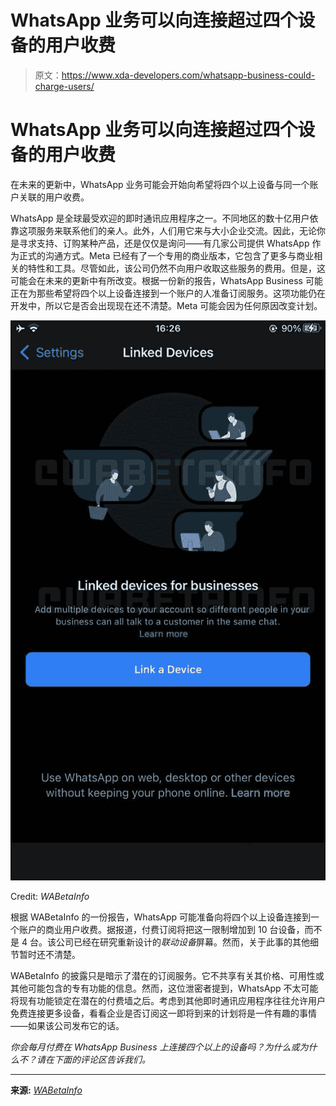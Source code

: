 # WhatsApp 业务可以向连接超过四个设备的用户收费

> 原文：<https://www.xda-developers.com/whatsapp-business-could-charge-users/>

# WhatsApp 业务可以向连接超过四个设备的用户收费

在未来的更新中，WhatsApp 业务可能会开始向希望将四个以上设备与同一个账户关联的用户收费。

WhatsApp 是全球最受欢迎的即时通讯应用程序之一。不同地区的数十亿用户依靠这项服务来联系他们的亲人。此外，人们用它来与大小企业交流。因此，无论你是寻求支持、订购某种产品，还是仅仅是询问——有几家公司提供 WhatsApp 作为正式的沟通方式。Meta 已经有了一个专用的商业版本，它包含了更多与商业相关的特性和工具。尽管如此，该公司仍然不向用户收取这些服务的费用。但是，这可能会在未来的更新中有所改变。根据一份新的报告，WhatsApp Business 可能正在为那些希望将四个以上设备连接到一个账户的人准备订阅服务。这项功能仍在开发中，所以它是否会出现现在还不清楚。Meta 可能会因为任何原因改变计划。

 <picture>![WhatsApp Business Linked Devices](img/db6e7eb78c7e9683f80d90f1461e0d86.png)</picture> 

Credit: *WABetaInfo*

根据 WABetaInfo 的一份报告，WhatsApp 可能准备向将四个以上设备连接到一个账户的商业用户收费。据报道，付费订阅将把这一限制增加到 10 台设备，而不是 4 台。该公司已经在研究重新设计的*联动设备*屏幕。然而，关于此事的其他细节暂时还不清楚。

WABetaInfo 的披露只是暗示了潜在的订阅服务。它不共享有关其价格、可用性或其他可能包含的专有功能的信息。然而，这位泄密者提到，WhatsApp 不太可能将现有功能锁定在潜在的付费墙之后。考虑到其他即时通讯应用程序往往允许用户免费连接更多设备，看看企业是否订阅这一即将到来的计划将是一件有趣的事情——如果该公司发布它的话。

*你会每月付费在 WhatsApp Business 上连接四个以上的设备吗？为什么或为什么不？请在下面的评论区告诉我们。*

* * *

**来源:** [*WABetaInfo*](https://wabetainfo.com/whatsapp-is-working-on-a-subscription-plan-for-businesses/)